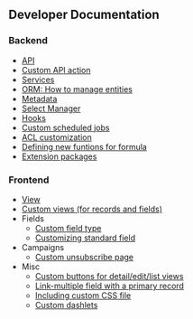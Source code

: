 ## Developer Documentation

### Backend

* [API](https://github.com/espocrm/documentation/blob/master/development/api.md)
* [Custom API action](https://github.com/espocrm/documentation/blob/master/development/api-action.md)
* [Services](https://github.com/espocrm/documentation/blob/master/development/services.md)
* [ORM: How to manage entities](https://github.com/espocrm/documentation/blob/master/development/orm.md)
* [Metadata](https://github.com/espocrm/documentation/blob/master/development/metadata.md)
* [Select Manager](https://github.com/espocrm/documentation/blob/master/development/select-manager.md)
* [Hooks](https://github.com/espocrm/documentation/blob/master/development/hooks.md)
* [Custom scheduled jobs](https://github.com/espocrm/documentation/blob/master/development/scheduled-job.md)
* [ACL customization](https://github.com/espocrm/documentation/blob/master/development/acl.md)
* [Defining new funtions for formula](https://github.com/espocrm/documentation/blob/master/development/new-function-in-formula.md)
* [Extension packages](https://github.com/espocrm/documentation/blob/master/development/extension-packages.md)

### Frontend
* [View](https://github.com/espocrm/documentation/blob/master/development/view.md)
* [Custom views (for records and fields)](https://github.com/espocrm/documentation/blob/master/development/custom-views.md)
* Fields
  * [Custom field type](https://github.com/espocrm/documentation/blob/master/development/custom-field-type.md)
  * [Customizing standard field](https://github.com/espocrm/documentation/blob/master/development/customize-standard-fields.md)
* Campaigns
  * [Custom unsubscribe page](https://github.com/espocrm/documentation/blob/master/development/campaign-unsubscribe-template.md)
* Misc
  * [Custom buttons for detail/edit/list views](https://github.com/espocrm/documentation/blob/master/development/custom-buttons.md)
  * [Link-multiple field with a primary record](https://github.com/espocrm/documentation/blob/master/development/link-multiple-with-primary.md)
  * [Including custom CSS file](https://github.com/espocrm/documentation/blob/master/development/custom-css.md)
  * [Custom dashlets](https://github.com/espocrm/documentation/blob/master/development/how-to-create-a-dashlet.md)
  
